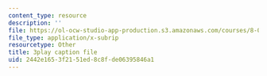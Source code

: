 ```yaml
---
content_type: resource
description: ''
file: https://ol-ocw-studio-app-production.s3.amazonaws.com/courses/8-03sc-physics-iii-vibrations-and-waves-fall-2016/2442e1653f2151ed8c8fde06395846a1_kKIQ1h9UuA.vtt
file_type: application/x-subrip
resourcetype: Other
title: 3play caption file
uid: 2442e165-3f21-51ed-8c8f-de06395846a1
---
```

